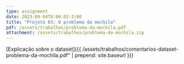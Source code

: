 ```yaml
---
type: assignment
date: 2023-09-04T0:00:02-3:00
title: "Projeto 03: O problema da mochila"
pdf: /assets/trabalhos/problema-da-mochila.pdf
attachment: /assets/trabalhos/problema-da-mochila.zip
---
```


[Explicação sobre o dataset]({{ /assets/trabalhos/comentarios-dataset-problema-da-mochila.pdf" | prepend: site.baseurl }})
